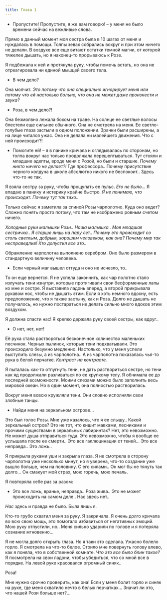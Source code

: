 ```yaml
---
title: Глава 1
---
```


- Пропустите! Пропустите, я же вам говорю! – у меня не было времени сейчас на вежливые слова.

Прямо в данный момент моя сестра была в 10 шагах от меня и нуждалась в помощи. Толпы зевак собрались вокруг и при этом
ничего не делали. В воздухе все еще витают остатки темной магии, от которой тяжелее дышать, но я наконец-то прорываюсь к
Розе.

Я подбежала к ней и протянула руку, чтобы помочь встать, но она не отреагировала ни единой мышцей своего тела.

* В чем дело?

Она молчит. _Это потому что она специально игнорирует меня или потому что ей настолько больно, что она не может даже
произнести и звука?_

* Роза, в чем дело?!

Она безмолвно лежала боком на траве. На солнце ее светлые волосы блестели еще сильнее обычного. Она не смотрела на меня.
Ее светло-голубые глаза застыли в одном положении. Зрачки были расширены, а на лице читался ужас. Она не делала ни
малейшего движения. Что с ней происходит?!

- Помогите ей! – я в панике кричала и оглядывалась по сторонам, но толпа вокруг
  нас только продолжала перешептываться. Тут стояли и младшие адепты, вроде меня с Розой, но были и старшие. _Почему
  никто ничего не делает?!_ Где профессора.. Почему присутствие черного колдуна в школе абсолютно никого не беспокоит..
  Здесь что-то не так.

Я взяла сестру за руку, чтобы прощупать ее пульс. _Его не было…_ Я впадаю в панику и истерику крайне быстро. _Я не
понимаю, что происходит. Почему тут так тихо.._

Только сейчас я заметила за спиной Розы чарполотно. Куда оно ведет? Сложно понять просто потому, что там не изображено
ровным счетом ничего.

_Холодные руки малышки Рози.. Наша малышка.. Моя младшая сестричка.. Я старше лишь на пару лет.. Почему это происходит
со столь светлым, добрым, хорошим человеком, как она? Почему мир так несправедлив! Кто допустил все это.._

Обрамление чарполотна выполнено серебром. Оно было размером в стандартную величину человека.

* Если черный маг вышел оттуда и оно не исчезло, то..

То он еще вернется. Я не успела закончить, как чар полотно стало излучать тени изнутри, которые протягивали свои
бесформенные лапы ко мне и сестре. Я выставила ладонь вперед, а второй прикрывала рукавом нос, чтобы не дышать этим.
Если я хоть немного вдохну, есть предположение, что я также застыну, как и Роза. Долго не дышать не получалось, но нужно
постараться не делать сильно много вдохов этим воздухом.

Я должна спасти нас! Я крепко держала руку своей сестры, как вдруг..

- О нет, нет, нет!

Её рука стала растворяться бесконечное количество маленьких песчинок. Черных пылинок, которые тени подхватывали. Это
происходило безумно медленно. Настолько, что у меня успели выступить слезы, а из чарполотна.. А из чарполотна показалась
чья-то рука в белой перчатке. _Контраст на контрасте._

Я пыталась как-то отпугнуть тени, не дать раствориться сестре, но тени как яд продолжали разливаться по ее хрупкому
телу. Я обнимала ее до последней возможности. Моими слезами можно было заполнить весь мировой океан. Но в один момент,
она полностью растворилась.

Вокруг меня вовсю кружляли тени. Они словно исполняли свои злобные танцы.

- Найди меня на зеркальном острове…

Это был голос Розы. Мне уже казалось, что я ее слышу.. Какой зеркальный остров? Это не тот, что кишит мавками, лесниками
и прочими существами в зеркальных лабиринтах? Нет, это невозможно. Не может душа отправиться туда. Это невозможно, чтобы
я вообще ее услышала после ее смерти.. Это все галлюцинации от теней… Это все неправда.. Это ложь..

Я прикрыла руками уши и закрыла глаза. Я не смотрела в сторону чарполотна уже несколько минут, но я уверена, что-то
создание уже вышло больше, чем на половину. С его силами.. Он мог бы не тянуть так долго… Он смакует мой страх, мою
горечь, мою печаль.

Я повторяла себе раз за разом:

* Это все ложь, вранье, неправда.. Роза жива.. Это не может происходить на самом деле.. Нас здесь нет..

_Нас_ здесь и правда не было. Была лишь я.

Кто-то грубо схватил меня за руку. Я закричала. Я очень долго кричала во всю свою мощь, это помогало избавиться от
негативных эмоций. Мою руку отпустили, но.. Меня сильно ударили по голове и я потеряла сознание мгновенно…

Я не могла долго открыть глаза. Но я таки это сделала. Ужасно болело горло. Я смотрела на что-то белое. Стоило мне
повернуть голову влево, как я поняла, что в собственной комнате. _Что это все было блин такое?_ Я посмотрела на свои
ладони, чтобы убедиться, что со мной все в порядке. На левой руке красовался огромный синяк..

Роза!

Мне нужно срочно проверить, как она! Если у меня болит горло и синяк на руке, где меня схватило нечто в белых перчатках…
Значит ли это, что нашей Рози больше нет?...
